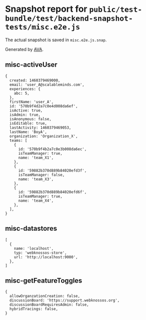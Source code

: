 # Snapshot report for `public/test-bundle/test/backend-snapshot-tests/misc.e2e.js`

The actual snapshot is saved in `misc.e2e.js.snap`.

Generated by [AVA](https://ava.li).

## misc-activeUser

    {
      created: 1460379469000,
      email: 'user_A@scalableminds.com',
      experiences: {
        abc: 5,
      },
      firstName: 'user_A',
      id: '570b9f4d2a7c0e4d008da6ef',
      isActive: true,
      isAdmin: true,
      isAnonymous: false,
      isEditable: true,
      lastActivity: 1460379469053,
      lastName: 'BoyA',
      organization: 'Organization_X',
      teams: [
        {
          id: '570b9f4b2a7c0e3b008da6ec',
          isTeamManager: true,
          name: 'team_X1',
        },
        {
          id: '59882b370d889b84020efd3f',
          isTeamManager: false,
          name: 'team_X3',
        },
        {
          id: '59882b370d889b84020efd6f',
          isTeamManager: true,
          name: 'team_X4',
        },
      ],
    }

## misc-datastores

    [
      {
        name: 'localhost',
        typ: 'webknossos-store',
        url: 'http://localhost:9000',
      },
    ]

## misc-getFeatureToggles

    {
      allowOrganzationCreation: false,
      discussionBoard: 'https://support.webknossos.org',
      discussionBoardRequiresAdmin: false,
      hybridTracings: false,
    }
